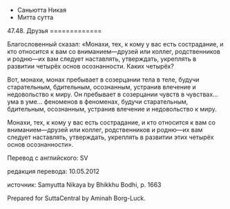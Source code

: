 









* Саньютта Никая
* Митта сутта


47\.48\. Друзья
\=\=\=\=\=\=\=\=\=\=\=\=\=



Благословенный сказал: «Монахи, тех, к кому у вас есть сострадание, и кто относится к вам со вниманием—друзей или коллег, родственников и родню—их вам следует наставлять, утверждать, укреплять в развитии четырёх основ осознанности\. Каких четырёх?


Вот, монахи, монах пребывает в созерцании тела в теле, будучи старательным, бдительным, осознанным, устранив влечение и недовольство к миру\. Он пребывает в созерцании чувств в чувствах… ума в уме… феноменов в феноменах, будучи старательным, бдительным, осознанным, устранив влечение и недовольство к миру\.


Монахи, тех, к кому у вас есть сострадание, и кто относится к вам со вниманием—друзей или коллег, родственников и родню—их вам следует наставлять, утверждать, укреплять в развитии этих четырёх основ осознанности»\.



Перевод с английского: SV


редакция перевода: 10\.05\.2012


источник: Samyutta Nikaya by Bhikkhu Bodhi, p\. 1663


Prepared for SuttaCentral by Aminah Borg\-Luck\.






